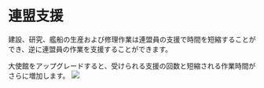 ﻿# 連盟支援

 建設、研究、艦船の生産および修理作業は連盟員の支援で時間を短縮することができ、逆に連盟員の作業を支援することができます。

大使館をアップグレードすると、受けられる支援の回数と短縮される作業時間がさらに増加します。
![](http://astrokings.s3.amazonaws.com/html/img/help/601_001fedhelp.jpg)